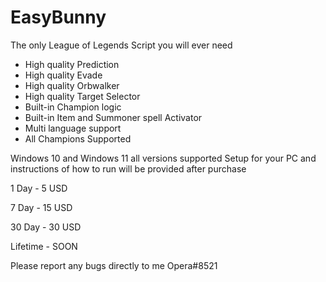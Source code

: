 # EasyBunny
The only League of Legends Script you will ever need



+ High quality Prediction
+ High quality Evade
+ High quality Orbwalker
+ High quality Target Selector
+ Built-in Champion logic
+ Built-in Item and Summoner spell Activator
+ Multi language support
+ All Champions Supported

Windows 10 and Windows 11 all versions supported
Setup for your PC and instructions of how to run will be provided after purchase



1 Day - 5 USD

7 Day - 15 USD

30 Day -  30 USD

Lifetime - SOON




Please report any bugs directly to me Opera#8521 
